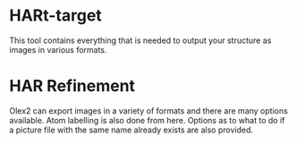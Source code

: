 # HARt-target
This tool contains everything that is needed to output your structure as images in various formats.

# HAR Refinement
Olex2 can export images in a variety of formats and there are many options available. Atom labelling is also done from here. Options as to what to do if a picture file with the same name already exists are also provided.
